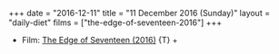 +++
date = "2016-12-11"
title = "11 December 2016 (Sunday)"
layout = "daily-diet"
films = ["the-edge-of-seventeen-2016"]
+++

<ul>
<li class="entry films">Film: <a href="/films/the-edge-of-seventeen-2016">The Edge of Seventeen (2016)</a> {T} +</li>
</ul>